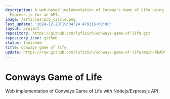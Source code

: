 ```yaml
---
description: A web-based implementation of Conway's Game of Life using Node.js and
  Express.js for an API.
image: /articles/pcb_circle.png
last_update: '2024-12-28T19:34:24.479115+00:00'
layout: project
repository: https://github.com/lufixSch/conways-game-of-life.git
repository_icon: github
status: finished
title: Conways game of life
update: https://raw.github.com/lufixSch/conways-game-of-life/main/README.md
---
```


# Conways Game of Life

Web implementation of Conways Game of Life with Nodejs/Expressjs API